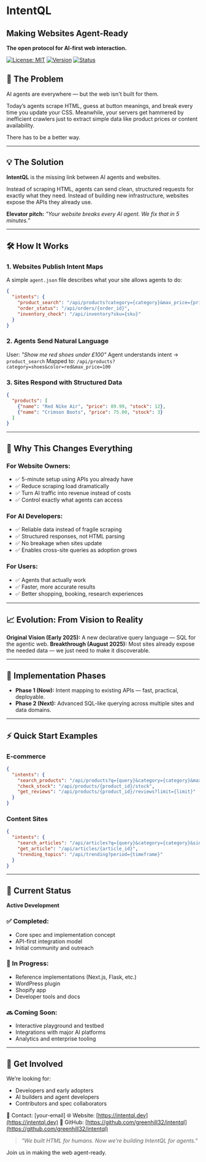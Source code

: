 # IntentQL

## Making Websites Agent-Ready

**The open protocol for AI-first web interaction.**

[![License: MIT](https://img.shields.io/badge/License-MIT-yellow.svg)](https://opensource.org/licenses/MIT)
[![Version](https://img.shields.io/badge/Version-0.2.0-blue.svg)](https://github.com/greenhill32/intentql/releases)
[![Status](https://img.shields.io/badge/Status-Active-green.svg)](https://github.com/greenhill32/intentql)




## 🚨 The Problem

AI agents are everywhere — but the web isn't built for them.

Today’s agents scrape HTML, guess at button meanings, and break every time you update your CSS. Meanwhile, your servers get hammered by inefficient crawlers just to extract simple data like product prices or content availability.

There has to be a better way.

---

## 💡 The Solution

**IntentQL** is the missing link between AI agents and websites.

Instead of scraping HTML, agents can send clean, structured requests for exactly what they need. Instead of building new infrastructure, websites expose the APIs they already use.

**Elevator pitch:** *"Your website breaks every AI agent. We fix that in 5 minutes."*

---

## 🛠 How It Works

### 1. Websites Publish Intent Maps

A simple `agent.json` file describes what your site allows agents to do:

```json
{
  "intents": {
    "product_search": "/api/products?category={category}&max_price={price}",
    "order_status": "/api/orders/{order_id}",
    "inventory_check": "/api/inventory?sku={sku}"
  }
}
```

### 2. Agents Send Natural Language

User: *"Show me red shoes under £100"*
Agent understands intent → `product_search`
Mapped to: `/api/products?category=shoes&color=red&max_price=100`

### 3. Sites Respond with Structured Data

```json
{
  "products": [
    {"name": "Red Nike Air", "price": 89.99, "stock": 12},
    {"name": "Crimson Boots", "price": 75.00, "stock": 3}
  ]
}
```

---

## 🚀 Why This Changes Everything

### For Website Owners:

* ✅ 5-minute setup using APIs you already have
* ✅ Reduce scraping load dramatically
* ✅ Turn AI traffic into revenue instead of costs
* ✅ Control exactly what agents can access

### For AI Developers:

* ✅ Reliable data instead of fragile scraping
* ✅ Structured responses, not HTML parsing
* ✅ No breakage when sites update
* ✅ Enables cross-site queries as adoption grows

### For Users:

* ✅ Agents that actually work
* ✅ Faster, more accurate results
* ✅ Better shopping, booking, research experiences

---

## 📈 Evolution: From Vision to Reality

**Original Vision (Early 2025):** A new declarative query language — SQL for the agentic web.
**Breakthrough (August 2025):** Most sites already expose the needed data — we just need to make it discoverable.

---

## 🔄 Implementation Phases

* **Phase 1 (Now):** Intent mapping to existing APIs — fast, practical, deployable.
* **Phase 2 (Next):** Advanced SQL-like querying across multiple sites and data domains.

---

## ⚡ Quick Start Examples

### E-commerce

```json
{
  "intents": {
    "search_products": "/api/products?q={query}&category={category}&max_price={max_price}",
    "check_stock": "/api/products/{product_id}/stock",
    "get_reviews": "/api/products/{product_id}/reviews?limit={limit}"
  }
}
```

### Content Sites

```json
{
  "intents": {
    "search_articles": "/api/articles?q={query}&category={category}&since={date}",
    "get_article": "/api/articles/{article_id}",
    "trending_topics": "/api/trending?period={timeframe}"
  }
}
```

---

## 📌 Current Status

**Active Development**

### ✅ Completed:

* Core spec and implementation concept
* API-first integration model
* Initial community and outreach

### 🔄 In Progress:

* Reference implementations (Next.js, Flask, etc.)
* WordPress plugin
* Shopify app
* Developer tools and docs

### 🔜 Coming Soon:

* Interactive playground and testbed
* Integrations with major AI platforms
* Analytics and enterprise tooling

---

## 🙌 Get Involved

We’re looking for:

* Developers and early adopters
* AI builders and agent developers
* Contributors and spec collaborators

📩 Contact: \[your-email]
🌐 Website: [https://intentql.dev](https://intentql.dev)
🐙 GitHub: [https://github.com/greenhill32/intentql](https://github.com/greenhill32/intentql)

> *"We built HTML for humans. Now we’re building IntentQL for agents."*

Join us in making the web agent-ready.

